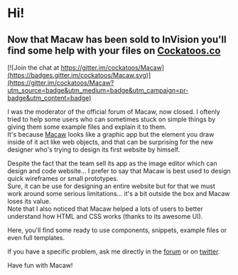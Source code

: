 # Hi!

## Now that Macaw has been sold to InVision you'll find some help with your files on [Cockatoos.co](http://www.cockatoos.co)

[![Join the chat at https://gitter.im/cockatoos/Macaw](https://badges.gitter.im/cockatoos/Macaw.svg)](https://gitter.im/cockatoos/Macaw?utm_source=badge&utm_medium=badge&utm_campaign=pr-badge&utm_content=badge)  

I was the moderator of the official forum of Macaw, now closed. I oftenly tried to help some users who can sometimes stuck on simple things by giving them some example files and explain it to them.  
It's because [Macaw](http://macaw.co) looks like a graphic app but the element you draw inside of it act like web objects, and that can be surprising for the new designer who's trying to design its first website by himself.  

Despite the fact that the team sell its app as the image editor which can design and code website… I prefer to say that Macaw is best used to design quick wireframes or small prototypes.  
Sure, it can be use for designing an entire website but for that we must work around some serious limitations… it's a bit outside the box and Macaw loses its value.  
Note that I also noticed that Macaw helped a lots of users to better understand how HTML and CSS works (thanks to its awesome UI).  

Here, you'll find some ready to use components, snippets, example files or even full templates.  

If you have a specific problem, ask me directly in the [forum](http://www.cockatoos.co) or on [twitter](https://twitter.com/cockatoosco).  

Have fun with Macaw!
